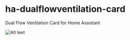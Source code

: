# ha-dualflowventilation-card
Dual Flow Ventilation Card for Home Assistant

![Alt text](https://user-images.githubusercontent.com/27733198/222153831-7b508069-77a7-49d4-8bf2-24fa58cef3b2.png "screenshot")
